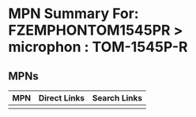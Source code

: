 



# MPN Summary For: FZEMPHONTOM1545PR > microphon : TOM-1545P-R

## MPNs
  

|MPN|Direct Links|Search Links|
| :--- | :--- | :--- |
||||
